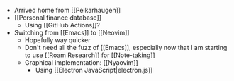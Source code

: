 - Arrived home from [[Peikarhaugen]]
- [[Personal finance database]]
    - Using [[GitHub Actions]]?
- Switching from [[Emacs]] to [[Neovim]]
    - Hopefully way quicker
    - Don't need all the fuzz of [[Emacs]], especially now that I am starting to use [[Roam Research]] for [[Note-taking]]
    - Graphical implementation: [[Nyaovim]]
        - Using [[Electron JavaScript|electron.js]]
